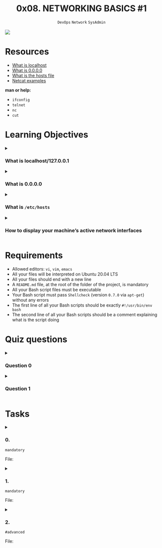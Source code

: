 <h1 align="center"><b>0x08. NETWORKING BASICS #1</b></h1>
<div align="center"><code>DevOps</code> <code>Network</code> <code>SysAdmin</code></div>
<br>
<!-- # Background Context -->

<img src="https://s3.amazonaws.com/intranet-projects-files/holbertonschool-sysadmin_devops/285/s7kpNYq.png">

# Resources
- [What is localhost](https://en.wikipedia.org/wiki/Localhost)
- [What is 0.0.0.0](https://en.wikipedia.org/wiki/0.0.0.0)
- [What is the hosts file](https://www.makeuseof.com/tag/modify-manage-hosts-file-linux/)
- [Netcat examples](https://www.thegeekstuff.com/2012/04/nc-command-examples/)

**man or help:**
- `ifconfig`
- `telnet`
- `nc`
- `cut`

# Learning Objectives
<details>
<summary><h3>What is localhost/127.0.0.1</h3></summary>
</details>

<details>
<summary><h3>What is 0.0.0.0</h3></summary>
</details>

<details>
<summary><h3>What is <code>/etc/hosts</code></h3></summary>
</details>

<details>
<summary><h3>How to display your machine’s active network interfaces</h3></summary>
</details>

# Requirements
- Allowed editors: `vi`, `vim`, `emacs`
- All your files will be interpreted on Ubuntu 20.04 LTS
- All your files should end with a new line
- A `README.md` file, at the root of the folder of the project, is mandatory
- All your Bash script files must be executable
- Your Bash script must pass `Shellcheck` (version `0.7.0` via `apt-get`) without any errors
- The first line of all your Bash scripts should be exactly `#!/usr/bin/env bash`
- The second line of all your Bash scripts should be a comment explaining what is the script doing

# Quiz questions
<details>
<summary><h3>Question 0</h3></summary>

What is `0.0.0.0`?
- [ ] It means null in networking
- [ ] All the IPs
- [x] All IPv4 addresses on the local machine
</details>

<details>
<summary><h3>Question 1</h3></summary>

What is `localhost`?
- [ ] An IP attached to a computer
- [x] A hostname that means this computer
- [ ] A hostname that means this IP
</details>

# Tasks
<details>
<summary>

### 0. 
`mandatory`

File: []()
</summary>


</details>

<details>
<summary>

### 1. 
`mandatory`

File: []()
</summary>


</details>

<details>
<summary>

### 2. 
`#advanced`

File: []()
</summary>


</details>

